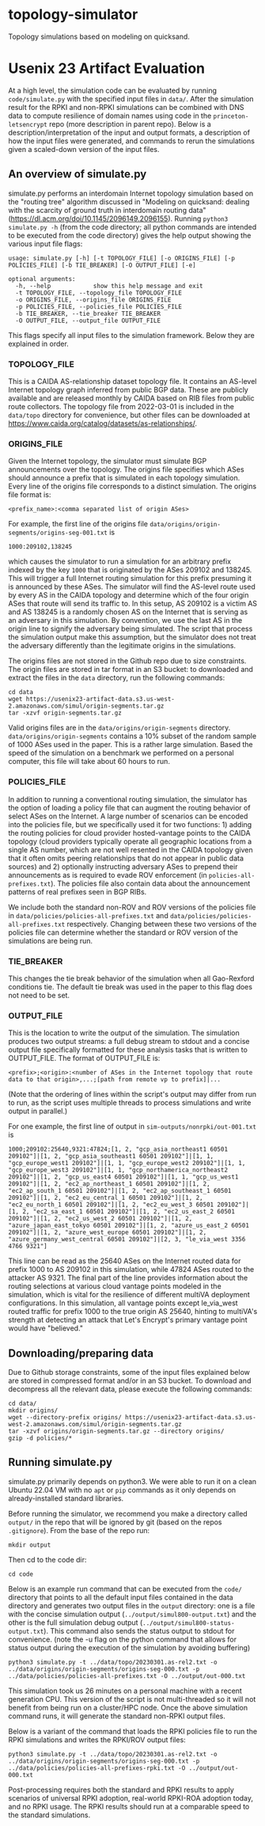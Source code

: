 # topology-simulator
Topology simulations based on modeling on quicksand.

# Usenix 23 Artifact Evaluation
At a high level, the simulation code can be evaluated by running ```code/simulate.py``` with the specified input files in ```data/```. After the simulation result for the RPKI and non-RPKI simulations can be combined with DNS data to compute resilience of domain names using code in the ```princeton-letsencrypt``` repo (more description in parent repo). Below is a description/interpretation of the input and output formats, a description of how the input files were generated, and commands to rerun the simulations given a scaled-down version of the input files.

## An overview of simulate.py
simulate.py performs an interdomain Internet topology simulation based on the "routing tree" algorithm discussed in "Modeling on quicksand: dealing with the scarcity of ground truth in interdomain routing data" (https://dl.acm.org/doi/10.1145/2096149.2096155). Running ```python3 simulate.py -h``` (from the code directory; all python commands are intended to be executed from the code directory) gives the help output showing the various input file flags:

```
usage: simulate.py [-h] [-t TOPOLOGY_FILE] [-o ORIGINS_FILE] [-p POLICIES_FILE] [-b TIE_BREAKER] [-O OUTPUT_FILE] [-e]

optional arguments:
  -h, --help            show this help message and exit
  -t TOPOLOGY_FILE, --topology_file TOPOLOGY_FILE
  -o ORIGINS_FILE, --origins_file ORIGINS_FILE
  -p POLICIES_FILE, --policies_file POLICIES_FILE
  -b TIE_BREAKER, --tie_breaker TIE_BREAKER
  -O OUTPUT_FILE, --output_file OUTPUT_FILE
```

This flags specify all input files to the simulation framework. Below they are explained in order.

### TOPOLOGY_FILE
This is a CAIDA AS-relationship dataset topology file. It contains an AS-level Internet topology graph inferred from public BGP data. These are publicly available and are released monthly by CAIDA based on RIB files from public route collectors. The topology file from 2022-03-01 is included in the ```data/topo``` directory for convenience, but other files can be downloaded at https://www.caida.org/catalog/datasets/as-relationships/.

### ORIGINS_FILE
Given the Internet topology, the simulator must simulate BGP announcements over the topology. The origins file specifies which ASes should announce a prefix that is simulated in each topology simulation. Every line of the origins file corresponds to a distinct simulation. The origins file format is:

```
<prefix_name>:<comma separated list of origin ASes>
```

For example, the first line of the origins file ```data/origins/origin-segments/origins-seg-001.txt``` is 

```
1000:209102,138245
```

which causes the simulator to run a simulation for an arbitrary prefix indexed by the key ```1000``` that is originated by the ASes 209102 and 138245. This will trigger a full Internet routing simulation for this prefix presuming it is announced by these ASes. The simulator will find the AS-level route used by every AS in the CAIDA topology and determine which of the four origin ASes that route will send its traffic to. In this setup, AS 209102 is a victim AS and AS 138245 is a randomly chosen AS on the Internet that is serving as an adversary in this simulation. By convention, we use the last AS in the origin line to signify the adversary being simulated. The script that process the simulation output make this assumption, but the simulator does not treat the adversary differently than the legitimate origins in the simulations.

The origins files are not stored in the Github repo due to size constraints. The origin files are stored in tar format in an S3 bucket: to downloaded and extract the files in the `data` directory, run the following commands:
```
cd data
wget https://usenix23-artifact-data.s3.us-west-2.amazonaws.com/simul/origin-segments.tar.gz
tar -xzvf origin-segments.tar.gz
```

Valid origins files are in the ```data/origins/origin-segments``` directory. ```data/origins/origin-segments``` contains a 10% subset of the random sample of 1000 ASes used in the paper. This is a rather large simulation. Based the speed of the simulation on a benchmark we performed on a personal computer, this file will take about 60 hours to run.

### POLICIES_FILE

In addition to running a conventional routing simulation, the simulator has the option of loading a policy file that can augment the routing behavior of select ASes on the Internet. A large number of scenarios can be encoded into the policies file, but we specifically used it for two functions: 1) adding the routing policies for cloud provider hosted-vantage points to the CAIDA topology (cloud providers typically operate all geographic locations from a single AS number, which are not well resented in the CAIDA topology given that it often omits peering relationships that do not appear in public data sources) and 2) optionally instructing adversary ASes to prepend their announcements as is required to evade ROV enforcement (in ```policies-all-prefixes.txt```). The policies file also contain data about the announcement patterns of real prefixes seen in BGP RIBs.

We include both the standard non-ROV and ROV versions of the policies file in ```data/policies/policies-all-prefixes.txt``` and ```data/policies/policies-all-prefixes.txt``` respectively. Changing between these two versions of the policies file can determine whether the standard or ROV version of the simulations are being run.

### TIE_BREAKER
This changes the tie break behavior of the simulation when all Gao-Rexford conditions tie. The default tie break was used in the paper to this flag does not need to be set.

### OUTPUT_FILE
This is the location to write the output of the simulation. The simulation produces two output streams: a full debug stream to stdout and a concise output file specifically formatted for these analysis tasks that is written to OUTPUT_FILE. The format of OUTPUT_FILE is:

```
<prefix>;<origin>:<number of ASes in the Internet topology that route data to that origin>,...;[path from remote vp to prefix]|...
```

(Note that the ordering of lines within the script's output may differ from run to run, as the script uses multiple threads to process simulations and write output in parallel.)

For one example, the first line of output in ```sim-outputs/nonrpki/out-001.txt``` is


```1000;209102:25640,9321:47824;[1, 2, "gcp_asia_northeast1 60501 209102"]|[1, 2, "gcp_asia_southeast1 60501 209102"]|[1, 1, "gcp_europe_west1 209102"]|[1, 1, "gcp_europe_west2 209102"]|[1, 1, "gcp_europe_west3 209102"]|[1, 1, "gcp_northamerica_northeast2 209102"]|[1, 2, "gcp_us_east4 60501 209102"]|[1, 1, "gcp_us_west1 209102"]|[1, 2, "ec2_ap_northeast_1 60501 209102"]|[1, 2, "ec2_ap_south_1 60501 209102"]|[1, 2, "ec2_ap_southeast_1 60501 209102"]|[1, 2, "ec2_eu_central_1 60501 209102"]|[1, 2, "ec2_eu_north_1 60501 209102"]|[1, 2, "ec2_eu_west_3 60501 209102"]|[1, 2, "ec2_sa_east_1 60501 209102"]|[1, 2, "ec2_us_east_2 60501 209102"]|[1, 2, "ec2_us_west_2 60501 209102"]|[1, 2, "azure_japan_east_tokyo 60501 209102"]|[1, 2, "azure_us_east_2 60501 209102"]|[1, 2, "azure_west_europe 60501 209102"]|[1, 2, "azure_germany_west_central 60501 209102"]|[2, 3, "le_via_west 3356 4766 9321"]```

This line can be read as the 25640 ASes on the Internet routed data for prefix 1000 to AS 209102 in this simulation, while 47824 ASes routed to the attacker AS 9321. The final part of the line provides information about the routing selections at various cloud vantage points modeled in the simulation, which is vital for the resilience of different multiVA deployment configurations. In this simulation, all vantage points except le_via_west routed traffic for prefix 1000 to the true origin AS 25640, hinting to multiVA's strength at detecting an attack that Let's Encrypt's primary vantage point would have "believed."

## Downloading/preparing data
Due to Github storage constraints, some of the input files explained below are stored in compressed format and/or in an S3 bucket. To download and decompress all the relevant data, please execute the following commands:

```
cd data/
mkdir origins/
wget --directory-prefix origins/ https://usenix23-artifact-data.s3.us-west-2.amazonaws.com/simul/origin-segments.tar.gz
tar -xzvf origins/origin-segments.tar.gz --directory origins/
gzip -d policies/*
```

## Running simulate.py

simulate.py primarily depends on python3. We were able to run it on a clean Ubuntu 22.04 VM with no ```apt``` or ```pip``` commands as it only depends on already-installed standard libraries.

Before running the simulator, we recommend you make a directory called ```output/``` in the repo that will be ignored by git (based on the repos ```.gitignore```). From the base of the repo run:

```mkdir output```

Then cd to the code dir:

```cd code```

Below is an example run command that can be executed from the ```code/``` directory that points to all the default input files contained in the data directory and generates two output files in the ```output``` directory: one is a file with the concise simulation output (```../output/simul800-output.txt```) and the other is the full simulation debug output (```../output/simul800-status-output.txt```). This command also sends the status output to stdout for convenience. (note the -u flag on the python command that allows for status output during the execution of the simulation by avoiding buffering)

```python3 simulate.py -t ../data/topo/20230301.as-rel2.txt -o ../data/origins/origin-segments/origins-seg-000.txt -p ../data/policies/policies-all-prefixes.txt -O ../output/out-000.txt ```

This simulation took us 26 minutes on a personal machine with a recent generation CPU. This version of the script is not multi-threaded so it will not benefit from being run on a cluster/HPC node. Once the above simulation command runs, it will generate the standard non-RPKI output files.

Below is a variant of the command that loads the RPKI policies file to run the RPKI simulations and writes the RPKI/ROV output files:

```python3 simulate.py -t ../data/topo/20230301.as-rel2.txt -o ../data/origins/origin-segments/origins-seg-000.txt -p ../data/policies/policies-all-prefixes-rpki.txt -O ../output/out-000.txt ```

Post-processing requires both the standard and RPKI results to apply scenarios of universal RPKI adoption, real-world RPKI-ROA adoption today, and no RPKI usage. The RPKI results should run at a comparable speed to the standard simulations.

